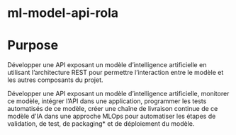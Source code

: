 # ml-model-api-rola

# Purpose
Développer une API exposant un modèle d’intelligence artificielle en utilisant l’architecture REST pour permettre l’interaction entre le modèle et les autres composants du projet.

Développer une API exposant un modèle d’intelligence artificielle, monitorer ce modèle, intégrer l’API dans une application, programmer les tests automatisés de ce modèle, créer une chaîne de livraison continue de ce modèle d'IA dans une approche MLOps pour automatiser les étapes de validation, de test, de packaging* et de déploiement du modèle.
